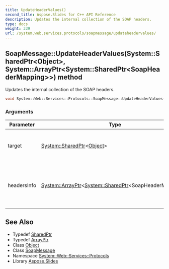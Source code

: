 ```yaml
---
title: UpdateHeaderValues()
second_title: Aspose.Slides for C++ API Reference
description: Updates the internal collection of the SOAP headers.
type: docs
weight: 339
url: /system.web.services.protocols/soapmessage/updateheadervalues/
---
```

## SoapMessage::UpdateHeaderValues(System::SharedPtr\<Object\>, System::ArrayPtr\<System::SharedPtr\<SoapHeaderMapping\>\>) method


Updates the internal collection of the SOAP headers.

```cpp
void System::Web::Services::Protocols::SoapMessage::UpdateHeaderValues(System::SharedPtr<Object> target, System::ArrayPtr<System::SharedPtr<SoapHeaderMapping>> headersInfo)
```


### Arguments

| Parameter | Type | Description |
| --- | --- | --- |
| target | [System::SharedPtr](../../../system/sharedptr/)\<[Object](../../../system/object/)\> | The object to get the SOAP headers from. |
| headersInfo | [System::ArrayPtr](../../../system/arrayptr/)\<[System::SharedPtr](../../../system/sharedptr/)\<SoapHeaderMapping\>\> | A collection of headers from which the internal collection will be updated. |

## See Also

* Typedef [SharedPtr](../../../system/sharedptr/)
* Typedef [ArrayPtr](../../../system/arrayptr/)
* Class [Object](../../../system/object/)
* Class [SoapMessage](../)
* Namespace [System::Web::Services::Protocols](../../)
* Library [Aspose.Slides](../../../)